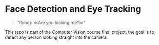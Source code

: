 # Face Detection and Eye Tracking  

> "Robot: ≪Are you looking me?≫"

This repo is part of the Computer Vision course final project, the goal is to detect any person looking straight into the camera.  
